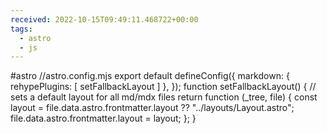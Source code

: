 ```yaml
---
received: 2022-10-15T09:49:11.468722+00:00
tags:
  - astro
  - js
---
```


#astro
//astro.config.mjs export default defineConfig({ markdown: { rehypePlugins: [ setFallbackLayout ] }, }); function setFallbackLayout() { // sets a default layout for all md/mdx files return function (\_tree, file) { const layout = file.data.astro.frontmatter.layout ?? "../layouts/Layout.astro"; file.data.astro.frontmatter.layout = layout; }; }

